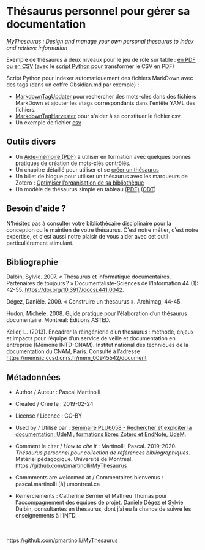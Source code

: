 # Thésaurus personnel pour gérer sa documentation

*MyThesaurus : Design and manage your own personal thesaurus to index and retrieve information*

Exemple de thésaurus à deux niveaux pour le jeu de rôle sur table : [en PDF](https://github.com/pmartinolli/TM-MyThesaurus/blob/master/files/ThesaurusBuilder/TTRPG_thesaurus.pdf) ou [en CSV](https://github.com/pmartinolli/TM-MyThesaurus/blob/master/files/ThesaurusBuilder/TTRPG_thesaurus.csv) (avec le [script Python](https://github.com/pmartinolli/TM-MyThesaurus/blob/master/files/ThesaurusBuilder/mythesaurus_csv2pdf.py) pour transformer le CSV en PDF)

Script Python pour indexer automatiquement des fichiers MarkDown avec des tags (dans un coffre Obsidian.md par exemple) : 
- [MarkdownTagUpdater](https://github.com/pmartinolli/MyThesaurus/blob/master/MarkdownTag/MarkdownTagUpdater.py) pour rechercher des mots-clés dans des fichiers MarkDown et ajouter les #tags correspondants dans l'entête YAML des fichiers.
- [MarkdownTagHarvester](https://github.com/pmartinolli/MyThesaurus/blob/master/MarkdownTag/MarkdownTagHarvester.py) pour s'aider à se constituer le fichier csv.
- Un exemple de fichier [csv](https://github.com/pmartinolli/MyThesaurus/blob/master/MarkdownTag/tags.csv)


## Outils divers 

- Un [Aide-mémoire (PDF)](https://github.com/pmartinolli/MyThesaurus/blob/master/Affiche/affiche-mythesaurus-v1.1.fr.pdf) à utiliser en formation avec quelques bonnes pratiques de création de mots-clés contrôlés.
- Un chapitre détaillé pour utiliser et se [créer un thésaurus](https://pmartinolli.github.io/QMpRD/chapters/thesaurus.html)
- Un billet de blogue pour utiliser un thésaurus avec les marqueurs de Zotero : [Optimiser l’organisation de sa bibliothèque](https://zotero.hypotheses.org/3298)
- Un modèle de thésaurus simple en tableau [(PDF)](https://github.com/pmartinolli/TM-MyThesaurus/blob/master/files/ModeleSimple/modelethesaurus.pdf) ([ODT](https://github.com/pmartinolli/MyThesaurus/blob/master/Affiche/ModeleSimple/modelethesaurus.odt))

## Besoin d'aide ?

N'hésitez pas à consulter votre bibliothécaire disciplinaire pour la conception ou le maintien de votre thésaurus. C'est notre métier, c'est notre expertise, et c'est aussi notre plaisir de vous aider avec cet outil particulièrement stimulant.


## Bibliographie

Dalbin, Sylvie. 2007. « Thésaurus et informatique documentaires. Partenaires de toujours ? » Documentaliste-Sciences de l’Information 44 (1): 42-55. https://doi.org/10.3917/docsi.441.0042.

Dégez, Danièle. 2009. « Construire un thesaurus ». Archimag, 44-45.

Hudon, Michèle. 2008. Guide pratique pour l’élaboration d’un thésaurus documentaire. Montréal: Éditions ASTED.

Keller, L. (2013). Encadrer la réingénierie d’un thesaurus : méthode, enjeux et impacts pour l’équipe d’un service de veille et documentation en entreprise (Mémoire INTD-CNAM). Institut national des techniques de la documentation du CNAM, Paris. Consulté à l’adresse https://memsic.ccsd.cnrs.fr/mem_00945542/document



## Métadonnées

* Author / Auteur : Pascal Martinolli

* Created / Créé le : 2019-02-24

* License / Licence : CC-BY

* Used by / Utilisé par  : [Séminaire PLU6058 - Rechercher et exploiter la documentation, UdeM](https://bib.umontreal.ca/multidisciplinaire/plu6058) ; [formations libres Zotero et EndNote, UdeM](https://bib.umontreal.ca/formations/).

* Comment le citer / *How to cite it* : Martinolli, Pascal. 2019-2020. *Thésaurus personnel pour collection de références bibliographiques*. Matériel pédagogique. Université de Montréal. https://github.com/pmartinolli/MyThesaurus

* Commments are welcomed at / Commentaires bienvenus : pascal.martinolli [à] umontreal.ca

* Remerciements : Catherine Bernier et Mathieu Thomas pour l'accompagnement des équipes de projet. Danièle Dégez et Sylvie Dalbin, consultantes en thésaurus, dont j’ai eu la chance de suivre les enseignements à l’INTD. 

\
\
https://github.com/pmartinolli/MyThesaurus
